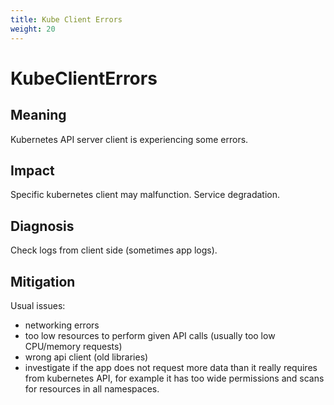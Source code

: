 ```yaml
---
title: Kube Client Errors
weight: 20
---
```


# KubeClientErrors

## Meaning

Kubernetes API server client is experiencing some errors.

## Impact

Specific kubernetes client may malfunction. Service degradation.

## Diagnosis

Check logs from client side (sometimes app logs).

## Mitigation

Usual issues:

- networking errors
- too low resources to perform given API calls (usually too low CPU/memory requests)
- wrong api client (old libraries)
- investigate if the app does not request more data than it really requires
  from kubernetes API, for example it has too wide permissions and scans for
  resources in all namespaces.
